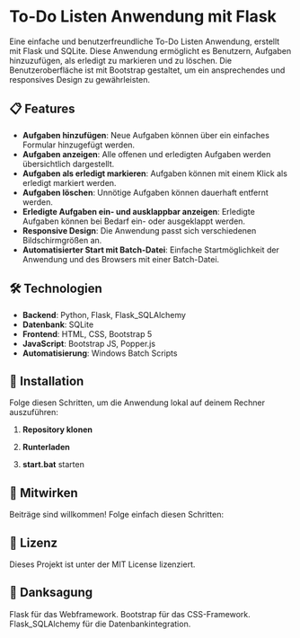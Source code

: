# To-Do Listen Anwendung mit Flask

Eine einfache und benutzerfreundliche To-Do Listen Anwendung, erstellt mit Flask und SQLite. Diese Anwendung ermöglicht es Benutzern, Aufgaben hinzuzufügen, als erledigt zu markieren und zu löschen. Die Benutzeroberfläche ist mit Bootstrap gestaltet, um ein ansprechendes und responsives Design zu gewährleisten.

## 📋 Features

- **Aufgaben hinzufügen**: Neue Aufgaben können über ein einfaches Formular hinzugefügt werden.
- **Aufgaben anzeigen**: Alle offenen und erledigten Aufgaben werden übersichtlich dargestellt.
- **Aufgaben als erledigt markieren**: Aufgaben können mit einem Klick als erledigt markiert werden.
- **Aufgaben löschen**: Unnötige Aufgaben können dauerhaft entfernt werden.
- **Erledigte Aufgaben ein- und ausklappbar anzeigen**: Erledigte Aufgaben können bei Bedarf ein- oder ausgeklappt werden.
- **Responsive Design**: Die Anwendung passt sich verschiedenen Bildschirmgrößen an.
- **Automatisierter Start mit Batch-Datei**: Einfache Startmöglichkeit der Anwendung und des Browsers mit einer Batch-Datei.

## 🛠️ Technologien

- **Backend**: Python, Flask, Flask_SQLAlchemy
- **Datenbank**: SQLite
- **Frontend**: HTML, CSS, Bootstrap 5
- **JavaScript**: Bootstrap JS, Popper.js
- **Automatisierung**: Windows Batch Scripts

## 🚀 Installation

Folge diesen Schritten, um die Anwendung lokal auf deinem Rechner auszuführen:

1. **Repository klonen**

2. **Runterladen**

3. **start.bat** starten

## 🤝 Mitwirken
Beiträge sind willkommen! Folge einfach diesen Schritten:

## 📄 Lizenz
Dieses Projekt ist unter der MIT License lizenziert.

## 📝 Danksagung
Flask für das Webframework.
Bootstrap für das CSS-Framework.
Flask_SQLAlchemy für die Datenbankintegration.
